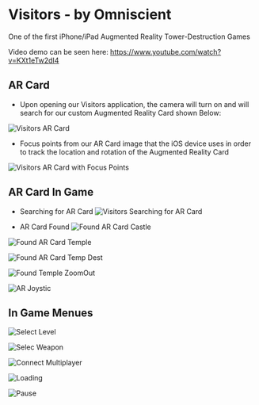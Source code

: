 Visitors - by Omniscient
=================  
One of the first iPhone/iPad Augmented Reality Tower-Destruction Games

Video demo can be seen here: https://www.youtube.com/watch?v=KXt1eTw2dI4

AR Card
----------------


- Upon opening our Visitors application, the camera will turn on and will search for our custom Augmented Reality Card shown Below:

![Visitors AR Card](https://m1.behance.net/rendition/modules/40782493/disp/d785fdc310c13733805ae34b20a296fb.png)

- Focus points from our AR Card image that the iOS device uses in order to track the location and rotation of the Augmented Reality Card

![Visitors AR Card with Focus Points](https://m1.behance.net/rendition/modules/40782495/disp/da18e83a3c1274f1a5c3c530d26ce05c.png)


AR Card In Game
----------------------


- Searching for AR Card 
![Visitors Searching for AR Card](https://m1.behance.net/rendition/modules/40782507/disp/7d837038b8fcdfaaee6b54588efc1d63.png)

- AR Card Found
![Found AR Card Castle](https://m1.behance.net/rendition/modules/40782517/disp/00fd6062c7f6cefc04c1f47d04104bcf.png)

![Found AR Card Temple](https://m1.behance.net/rendition/modules/40782513/disp/8113e1af08fd41e95c01bcf4f5bc0fef.png)

![Found AR Card Temp Dest](https://m1.behance.net/rendition/modules/40782513/disp/8113e1af08fd41e95c01bcf4f5bc0fef.png)

![Found Temple ZoomOut](https://m1.behance.net/rendition/modules/40782511/disp/cab16b5d820b358ec1940127f5367804.png)

![AR Joystic](https://m1.behance.net/rendition/modules/40782509/disp/e3e512a70dbccd328de54c83b2ff52fa.png)


In Game Menues
---------------------

![Select Level](https://m1.behance.net/rendition/modules/40782497/disp/6e3be17116768f0caaa0dc770fc8c4ec.png)

![Selec Weapon](https://m1.behance.net/rendition/modules/40782499/disp/2d093f27cffd0c53098f151c5270ee84.png)

![Connect Multiplayer](https://m1.behance.net/rendition/modules/40782499/disp/2d093f27cffd0c53098f151c5270ee84.png)

![Loading](https://m1.behance.net/rendition/modules/40782503/disp/a12a21591e1957a2388982e7291e7a6d.png)

![Pause](https://m1.behance.net/rendition/modules/40782505/disp/1c6d6b7fd43a5c89586981d004cdaf53.png)
